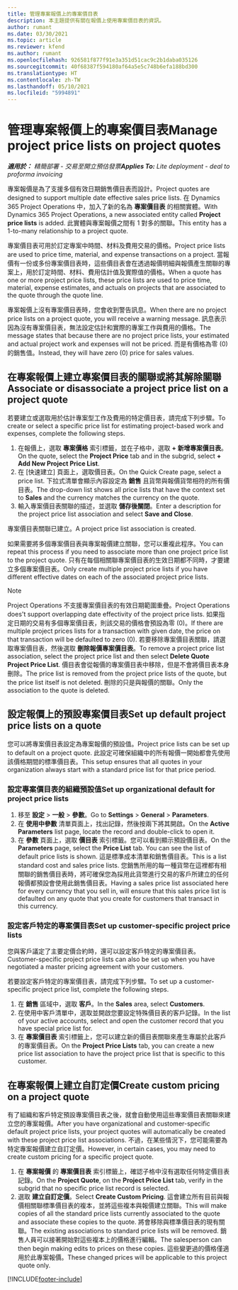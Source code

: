 ```yaml
---
title: 管理專案報價上的專案價目表
description: 本主題提供有關在報價上使用專案價目表的資訊。
author: rumant
ms.date: 03/30/2021
ms.topic: article
ms.reviewer: kfend
ms.author: rumant
ms.openlocfilehash: 926581f877f91e3a351d51cac9c2b1daba035126
ms.sourcegitcommit: 40f68387f594180af64a5e5c748b6efa188bd300
ms.translationtype: HT
ms.contentlocale: zh-TW
ms.lasthandoff: 05/10/2021
ms.locfileid: "5994891"
---
```

# <a name="manage-project-price-lists-on-project-quotes"></a><span data-ttu-id="4338e-103">管理專案報價上的專案價目表</span><span class="sxs-lookup"><span data-stu-id="4338e-103">Manage project price lists on project quotes</span></span> 

<span data-ttu-id="4338e-104">_**適用於：** 精簡部署 - 交易至開立預估發票_</span><span class="sxs-lookup"><span data-stu-id="4338e-104">_**Applies To:** Lite deployment - deal to proforma invoicing_</span></span>

<span data-ttu-id="4338e-105">專案報價是為了支援多個有效日期銷售價目表而設計。</span><span class="sxs-lookup"><span data-stu-id="4338e-105">Project quotes are designed to support multiple date effective sales price lists.</span></span> <span data-ttu-id="4338e-106">在 Dynamics 365 Project Operations 中，加入了新的名為 **專案價目表** 的相關實體。</span><span class="sxs-lookup"><span data-stu-id="4338e-106">With Dynamics 365 Project Operations, a new associated entity called **Project price lists** is added.</span></span> <span data-ttu-id="4338e-107">此實體與專案報價之間有 1 對多的關聯。</span><span class="sxs-lookup"><span data-stu-id="4338e-107">This entity has a 1-to-many relationship to a project quote.</span></span>

<span data-ttu-id="4338e-108">專案價目表可用於訂定專案中時間、材料及費用交易的價格。</span><span class="sxs-lookup"><span data-stu-id="4338e-108">Project price lists are used to price time, material, and expense transactions on a project.</span></span> <span data-ttu-id="4338e-109">當報價有一份或多份專案價目表時，這些價目表會在透過報價明細與報價產生關聯的專案上，用於訂定時間、材料、費用估計值及實際值的價格。</span><span class="sxs-lookup"><span data-stu-id="4338e-109">When a quote has one or more project price lists, these price lists are used to price time, material, expense estimates, and actuals on projects that are associated to the quote through the quote line.</span></span>

<span data-ttu-id="4338e-110">專案報價上沒有專案價目表時，您會收到警告訊息。</span><span class="sxs-lookup"><span data-stu-id="4338e-110">When there are no project price lists on a project quote, you will receive a warning message.</span></span> <span data-ttu-id="4338e-111">訊息表示因為沒有專案價目表，無法設定估計和實際的專案工作與費用的價格。</span><span class="sxs-lookup"><span data-stu-id="4338e-111">The message states that because there are no project price lists, your estimated and actual project work and expenses will not be priced.</span></span> <span data-ttu-id="4338e-112">而是有價格為零 (0) 的銷售值。</span><span class="sxs-lookup"><span data-stu-id="4338e-112">Instead, they will have zero (0) price for sales values.</span></span>

## <a name="associate-or-disassociate-a-project-price-list-on-a-project-quote"></a><span data-ttu-id="4338e-113">在專案報價上建立專案價目表的關聯或將其解除關聯</span><span class="sxs-lookup"><span data-stu-id="4338e-113">Associate or disassociate a project price list on a project quote</span></span>

<span data-ttu-id="4338e-114">若要建立或選取用於估計專案型工作及費用的特定價目表，請完成下列步驟。</span><span class="sxs-lookup"><span data-stu-id="4338e-114">To create or select a specific price list for estimating project-based work and expenses, complete the following steps.</span></span>

1. <span data-ttu-id="4338e-115">在報價上，選取 **專案價格** 索引標籤，並在子格中，選取 **+ 新增專案價目表**。</span><span class="sxs-lookup"><span data-stu-id="4338e-115">On the quote, select the **Project Price** tab and in the subgrid, select **+ Add New Project Price List**.</span></span>
2. <span data-ttu-id="4338e-116">在 [快速建立] 頁面上，選取價目表。</span><span class="sxs-lookup"><span data-stu-id="4338e-116">On the Quick Create page, select a price list.</span></span> <span data-ttu-id="4338e-117">下拉式清單會顯示內容設定為 **銷售** 且貨幣與報價貨幣相符的所有價目表。</span><span class="sxs-lookup"><span data-stu-id="4338e-117">The drop-down list shows all price lists that have the context set to **Sales** and the currency matches the currency on the quote.</span></span>
4. <span data-ttu-id="4338e-118">輸入專案價目表關聯的描述，並選取 **儲存後關閉**。</span><span class="sxs-lookup"><span data-stu-id="4338e-118">Enter a description for the project price list association and select **Save and Close**.</span></span>

<span data-ttu-id="4338e-119">專案價目表關聯已建立。</span><span class="sxs-lookup"><span data-stu-id="4338e-119">A project price list association is created.</span></span>

<span data-ttu-id="4338e-120">如果需要將多個專案價目表與專案報價建立關聯，您可以重複此程序。</span><span class="sxs-lookup"><span data-stu-id="4338e-120">You can repeat this process if you need to associate more than one project price list to the project quote.</span></span> <span data-ttu-id="4338e-121">只有在每個相關聯專案價目表的生效日期都不同時，才要建立多個專案價目表。</span><span class="sxs-lookup"><span data-stu-id="4338e-121">Only create multiple project price lists if you have different effective dates on each of the associated project price lists.</span></span>

> [!NOTE]
> <span data-ttu-id="4338e-122">Project Operations 不支援專案價目表的有效日期範圍重疊。</span><span class="sxs-lookup"><span data-stu-id="4338e-122">Project Operations does't support overlapping date effectivity of the project price lists.</span></span> <span data-ttu-id="4338e-123">如果指定日期的交易有多個專案價目表，則該交易的價格會預設為零 (0)。</span><span class="sxs-lookup"><span data-stu-id="4338e-123">If there are multiple project prices lists for a transaction with given date, the price on that transaction will be defaulted to zero (0).</span></span>
<span data-ttu-id="4338e-124">若要移除專案價目表關聯，請選取專案價目表，然後選取 **刪除報價專案價目表**。</span><span class="sxs-lookup"><span data-stu-id="4338e-124">To remove a project price list association, select the project price list and then select **Delete Quote Project Price List**.</span></span> <span data-ttu-id="4338e-125">價目表會從報價的專案價目表中移除，但是不會將價目表本身刪除。</span><span class="sxs-lookup"><span data-stu-id="4338e-125">The price list is removed from the project price lists of the quote, but the price list itself is not deleted.</span></span> <span data-ttu-id="4338e-126">刪除的只是與報價的關聯。</span><span class="sxs-lookup"><span data-stu-id="4338e-126">Only the association to the quote is deleted.</span></span>

## <a name="set-up-default-project-price-lists-on-a-quote"></a><span data-ttu-id="4338e-127">設定報價上的預設專案價目表</span><span class="sxs-lookup"><span data-stu-id="4338e-127">Set up default project price lists on a quote</span></span>

<span data-ttu-id="4338e-128">您可以將專案價目表設定為專案報價的預設值。</span><span class="sxs-lookup"><span data-stu-id="4338e-128">Project price lists can be set up to default on a project quote.</span></span> <span data-ttu-id="4338e-129">此設定可確保組織中的所有報價一開始都會先使用該價格期間的標準價目表。</span><span class="sxs-lookup"><span data-stu-id="4338e-129">This setup ensures that all quotes in your organization always start with a standard price list for that price period.</span></span>

### <a name="set-up-organizational-default-for-project-price-lists"></a><span data-ttu-id="4338e-130">設定專案價目表的組織預設值</span><span class="sxs-lookup"><span data-stu-id="4338e-130">Set up organizational default for project price lists</span></span>

1. <span data-ttu-id="4338e-131">移至 **設定** > **一般** > **參數**。</span><span class="sxs-lookup"><span data-stu-id="4338e-131">Go to **Settings** > **General** > **Parameters**.</span></span>
2. <span data-ttu-id="4338e-132">在 **使用中參數** 清單頁面上，找出記錄，然後按兩下將其開啟。</span><span class="sxs-lookup"><span data-stu-id="4338e-132">On the **Active Parameters** list page, locate the record and double-click to open it.</span></span> 
3. <span data-ttu-id="4338e-133">在 **參數** 頁面上，選取 **價目表** 索引標籤。您可以看到顯示預設價目表。</span><span class="sxs-lookup"><span data-stu-id="4338e-133">On the **Parameters** page, select the **Price List** tab. You can see the list of default price lists is shown.</span></span> <span data-ttu-id="4338e-134">這是標準成本清單和銷售價目表。</span><span class="sxs-lookup"><span data-stu-id="4338e-134">This is a list standard cost and sales price lists.</span></span> <span data-ttu-id="4338e-135">您銷售所用的每一種貨幣在這裡都有相關聯的銷售價目表時，將可確保您為採用此貨幣進行交易的客戶所建立的任何報價都預設會使用此銷售價目表。</span><span class="sxs-lookup"><span data-stu-id="4338e-135">Having a sales price list associated here for every currency that you sell in, will ensure that this sales price list is defaulted on any quote that you create for customers that transact in this currency.</span></span>

### <a name="set-up-customer-specific-project-price-lists"></a><span data-ttu-id="4338e-136">設定客戶特定的專案價目表</span><span class="sxs-lookup"><span data-stu-id="4338e-136">Set up customer-specific project price lists</span></span>

<span data-ttu-id="4338e-137">您與客戶議定了主要定價合約時，還可以設定客戶特定的專案價目表。</span><span class="sxs-lookup"><span data-stu-id="4338e-137">Customer-specific project price lists can also be set up when you have negotiated a master pricing agreement with your customers.</span></span>

<span data-ttu-id="4338e-138">若要設定客戶特定的專案價目表，請完成下列步驟。</span><span class="sxs-lookup"><span data-stu-id="4338e-138">To set up a customer-specific project price list, complete the following steps.</span></span>

1. <span data-ttu-id="4338e-139">在 **銷售** 區域中，選取 **客戶**。</span><span class="sxs-lookup"><span data-stu-id="4338e-139">In the **Sales** area, select **Customers**.</span></span>
2. <span data-ttu-id="4338e-140">在使用中客戶清單中，選取並開啟您要設定特殊價目表的客戶記錄。</span><span class="sxs-lookup"><span data-stu-id="4338e-140">In the list of your active accounts, select and open the customer record that you have special price list for.</span></span>
3. <span data-ttu-id="4338e-141">在 **專案價目表** 索引標籤上，您可以建立新的價目表關聯來產生專屬於此客戶的專案價目表。</span><span class="sxs-lookup"><span data-stu-id="4338e-141">On the **Project Price Lists** tab, you can create a new price list association to have the project price list that is specific to this customer.</span></span>

## <a name="create-custom-pricing-on-a-project-quote"></a><span data-ttu-id="4338e-142">在專案報價上建立自訂定價</span><span class="sxs-lookup"><span data-stu-id="4338e-142">Create custom pricing on a project quote</span></span>

<span data-ttu-id="4338e-143">有了組織和客戶特定預設專案價目表之後，就會自動使用這些專案價目表關聯來建立您的專案報價。</span><span class="sxs-lookup"><span data-stu-id="4338e-143">After you have organizational and customer-specific default project price lists, your project quotes will automatically be created with these project price list associations.</span></span> <span data-ttu-id="4338e-144">不過，在某些情況下，您可能需要為特定專案報價建立自訂定價。</span><span class="sxs-lookup"><span data-stu-id="4338e-144">However, in certain cases, you may need to create custom pricing for a specific project quote.</span></span> 

1. <span data-ttu-id="4338e-145">在 **專案報價** 的 **專案價目表** 索引標籤上，確認子格中沒有選取任何特定價目表記錄。</span><span class="sxs-lookup"><span data-stu-id="4338e-145">On the **Project Quote**, on the **Project Price List** tab, verify in the subgrid that no specific price list record is selected.</span></span>
2. <span data-ttu-id="4338e-146">選取 **建立自訂定價**。</span><span class="sxs-lookup"><span data-stu-id="4338e-146">Select **Create Custom Pricing**.</span></span> <span data-ttu-id="4338e-147">這會建立所有目前與報價相關聯標準價目表的複本，並將這些複本與報價建立關聯。</span><span class="sxs-lookup"><span data-stu-id="4338e-147">This will make copies of all the standard price lists currently associated to the quote and associate these copies to the quote.</span></span> <span data-ttu-id="4338e-148">將會移除與標準價目表的現有關聯。</span><span class="sxs-lookup"><span data-stu-id="4338e-148">The existing associations to standard price lists will be removed.</span></span> <span data-ttu-id="4338e-149">銷售人員可以接著開始對這些複本上的價格進行編輯。</span><span class="sxs-lookup"><span data-stu-id="4338e-149">The salesperson can then begin making edits to prices on these copies.</span></span> <span data-ttu-id="4338e-150">這些變更過的價格僅適用於此專案報價。</span><span class="sxs-lookup"><span data-stu-id="4338e-150">These changed prices will be applicable to this project quote only.</span></span>


[!INCLUDE[footer-include](../../includes/footer-banner.md)]
